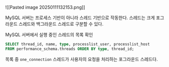 ![[Pasted image 20250111132153.png]]

MySQL 서버는 프로세스 기반이 아니라 스레드 기반으로 작동한다.
스레드는 크게 포그라운드 스레드와 백그라운드 스레드로 구분할 수 있다.

MySQL 서버에서 실행 중인 스레드의 목록 확인
```SQL
SELECT thread_id, name, type, processlist_user, processlist_host
FROM performance_schema.threads ORDER BY type, thread_id;
```

목록 중 `one_connection` 스레드가 사용자의 요청을 처리하는 포그라운드 스레드다.